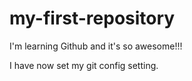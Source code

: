 # my-first-repository

I'm learning Github and it's so awesome!!!

I have now set my git config setting.